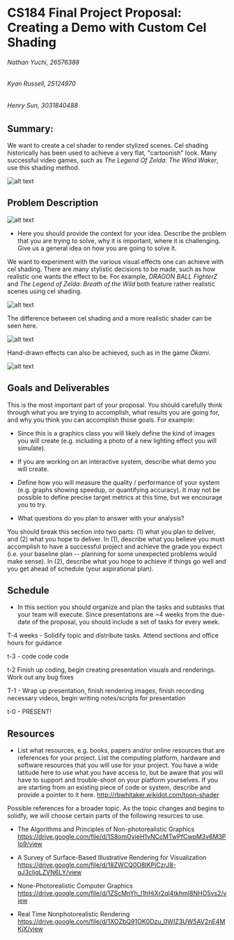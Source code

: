 # CS184 Final Project Proposal: Creating a Demo with Custom Cel Shading

###### Nathan Yuchi, 26576388
###### Kyan Russell, 25124970
###### Henry Sun, 3031840488

## Summary: 

We want to create a cel shader to render stylized scenes. Cel shading historically has been used to achieve a very flat, "cartoonish" look. Many successful video games, such as *The Legend Of Zelda: The Wind Waker*,  use this shading method.

![alt text](https://forums.unrealengine.com/filedata/fetch?id=1076570&d=1507083411 "Logo Title Text 1")

## Problem Description

![alt text](https://upload.wikimedia.org/wikipedia/commons/8/8a/Celshading_teapot_large.png "Logo Title Text 1")

- Here you should provide the context for your idea. Describe the problem that you are trying to solve, why it is important, where it is challenging. Give us a general idea on how you are going to solve it.

We want to experiment with the various visual effects one can achieve with cel shading. There are many stylistic decisions to be made, such as how realistic one wants the effect to be. For example, *DRAGON BALL FighterZ* and *The Legend of Zelda: Breath of the Wild* both feature rather realistic scenes using cel shading.

![alt text](https://uproxx.files.wordpress.com/2018/01/dragon-ball-fighterz.jpg?quality=95 "Logo Title Text 1")

The difference between cel shading and a more realistic shader can be seen here.

![alt text](https://i.kinja-img.com/gawker-media/image/upload/s--R-_JyTsw--/c_scale,fl_progressive,q_80,w_800/unrit4bhz2pejh2fvkzv.jpg "Logo Title Text 1")

Hand-drawn effects can also be achieved, such as in the game *Ōkami*.

![alt text](https://hdwallsbox.com/wallpapers/l/1920x1080/56/video-games-artistic-okami-cell-shaded-1920x1080-55193.jpg "Logo Title Text 1")






## Goals and Deliverables

This is the most important part of your proposal. You should carefully think through what you are trying to accomplish, what results you are going for, and why you think you can accomplish those goals. For example:

- Since this is a graphics class you will likely define the kind of images you will create (e.g. including a photo of a new lighting effect you will simulate).

- If you are working on an interactive system, describe what demo you will create.

- Define how you will measure the quality / performance of your system (e.g. graphs showing speedup, or quantifying accuracy). It may not be possible to define precise target metrics at this time, but we encourage you to try.

- What questions do you plan to answer with your analysis?

You should break this section into two parts: (1) what you plan to deliver, and (2) what you hope to deliver. In (1), describe what you believe you must accomplish to have a successful project and achieve the grade you expect (i.e. your baseline plan -- planning for some unexpected problems would make sense). In (2), describe what you hope to achieve if things go well and you get ahead of schedule (your aspirational plan).

## Schedule

- In this section you should organize and plan the tasks and subtasks that your team will execute. Since presentations are ~4 weeks from the due-date of the proposal, you should include a set of tasks for every week.

T-4 weeks - Solidify topic and distribute tasks.  Attend sections and office hours for guidance

t-3 - code code code

t-2 Finish up coding, begin creating presentation visuals and renderings.  Work out any bug fixes

T-1 - Wrap up presentation, finish rendering images, finish recording necessary videos, begin writing notes/scripts for presentation

t-0 - PRESENT!

## Resources

- List what resources, e.g. books, papers and/or online resources that are references for your project. List the computing platform, hardware and software resources that you will use for your project. You have a wide latitude here to use what you have access to, but be aware that you will have to support and trouble-shoot on your platform yourselves. If you are starting from an existing piece of code or system, describe and provide a pointer to it here.
<http://rbwhitaker.wikidot.com/toon-shader>


Possible references for a broader topic.  As the topic changes and begins to solidfy, we will choose certain parts of the following resurces to use.

- The Algorithms and Principles of Non-photorealistic Graphics
<https://drive.google.com/file/d/1S8omOyieH1yNCcMTwPfCwpM3v6M3PIo9/view>

- A Survey of Surface-Based Illustrative Rendering for Visualization
<https://drive.google.com/file/d/18ZWCQ0O8IKPiCzrJ8-qJ3cligLZVN6LY/view>

- None-Photorealistic Computer Graphics
<https://drive.google.com/file/d/1ZScMnYh_l1hHiXr2ql4tkhmI8NHO5vs2/view>

- Real Time Nonphotorealistic Rendering
<https://drive.google.com/file/d/1XOZbQ91OK0Dzu_0WIZ3UW5AV2nE4MKjX/view>




